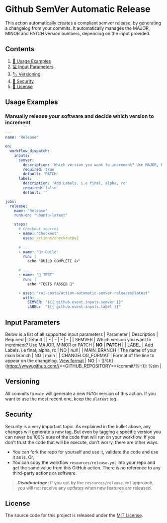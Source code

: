 # Github SemVer Automatic Release
This action automatically creates a compliant semver release, by generating a changelog from your commits. 
It automatically manages the MAJOR, MINOR and PATCH version numbers, depending on the input provided.

## Contents

1. [🚀 Usage Examples](#usage-examples)
1. [💻 Input Parameters](#input-parameter)
1. [🏷 Versioning](#versioning)
1. [🔐 Security](#security)
1. [📜 License](#license)

## Usage Examples
### Manually release your software and decide which version to increment
``` yml
---
name: "Release"

on:
  workflow_dispatch:
    inputs:
      semver:
        description: 'Which version you want to increment? Use MAJOR, MINOR or PATCH'
        required: true
        default: 'PATCH'
      label:
        description: 'Add Labels. i.e final, alpha, rc'
        required: false
        default: ''

jobs:
  release:
    name: "Release"
    runs-on: "ubuntu-latest"

    steps:
      # Checkout sources
      - name: "Checkout"
        uses: actions/checkout@v2
    
      # ...
      - name: "👷‍♂️ Build"
        run: |
          echo "BUILD COMPLETE 👍"

      # ...
      - name: "🧪 TEST"
        run: |
          echo "TESTS PASSED 🎉"

      - uses: "rui-costa/action-automatic-semver-releases@latest"
        with:
          SEMVER: "${{ github.event.inputs.semver }}" 
          LABEL:  "${{ github.event.inputs.label }}"
```


## Input Parameters
Below is a list of all supported input parameters
| Parameter | Description | Required | Default |
| - | - | - | - | 
| SEMVER | Which version you want to increment? Use MAJOR, MINOR or PATCH | __NO__ | __PATCH__ |
| LABEL | Add Labels. i.e final, alpha, rc | NO | _null_ |
| MAIN_BRANCH | The name of your main branch | NO | main |
| CHANGELOG_FORMAT | Format of the line to appear on the changelog. [View format](https://git-scm.com/book/en/v2/Git-Basics-Viewing-the-Commit-History#pretty_format)  | NO | - [[%h]\(https://www.github.com//<<GITHUB_REPOSITORY>>/commit/%H)]: %s\n |


## Versioning
All commits to `main` will generate a new `PATCH` version of this action. If you want to use the most recent one, keep the `@latest` tag.

## Security
Security is a very important topic. As explained in the bullet above, any changes will generate a new tag. But even by tagging a specific version you can never be 100% sure of the code that will run on your workflow. 
If you don't trust the code that will be execute, don't worry, there are other ways.
- You can fork the repo for yourself and use it, validate the code and use it as is. Or,
- You can copy the workflow `resources/release.yml` into your repo and get the same value from this GitHub action. There is no reference to any third-party actions or software.
> ___Disadvantage:___ If you opt by the `resources/release.yml` approach, you will not receive any updates when new features are released.

## License
The source code for this project is released under the [MIT License](https://mit-license.org/).